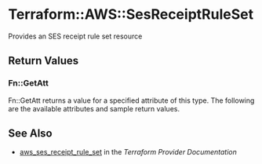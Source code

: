 # Terraform::AWS::SesReceiptRuleSet

Provides an SES receipt rule set resource

## Return Values

### Fn::GetAtt

Fn::GetAtt returns a value for a specified attribute of this type. The following are the available attributes and sample return values.

## See Also

* [aws_ses_receipt_rule_set](https://www.terraform.io/docs/providers/aws/r/ses_receipt_rule_set.html) in the _Terraform Provider Documentation_